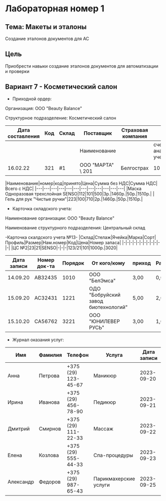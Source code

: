 # Лабораторная номер 1 #

## Тема: Макеты и эталоны ##

Создание эталонов документов для АС

## Цель ##

Приобрести навыки создание эталонов документов для автоматизации и проверки

## Вариант 7 - Косметический салон ##

* Приходной ордер:

Организация: ООО "Beauty Balance"

Структурное подразделение: Косметический салон

|Дата составления|Код|Склад|Поставщик|Страховая компания|Счет|№ документа||
|---|---|---|---|---|---|---|---|
||||Наименование||счет\код аналитического учета|сопроводительного\платежного||
|16.02.22|321|#1|ООО "МАРТА" \ 201 |Белгострах|10 \ 20|4356 \ 11223||

|Наименование|номер|код|принято|Цена|Сумма без НДС|Сумма НДС|Всего с НДС|
|---|---|---|---|---|---|---|---|---|---|---|---|
|Маска Одноразовая трехслойная SENSO|112|101|500|3р.|1460р.|50р.|1510р.|
|Гель для рук "Чистые ручки"|223|100|710|2р.|1460р.|50р.|1510р.|

* Карточка складского учета:
  
Наименование организации: ООО "Beauty Balance"

Наименование структурного подразделения: Центральный склад

-Карточка скалдского учета №13-
|Склад|Стелаж|Ячейка|Марка|Сорт|Профиль|Размер|Нам.номер|Код|Цена|Номер запаса|
|-|-|-|-|-|-|-|-|-|-|-|-|
|ЦС №2|23|21|SENSO|-|-|-|123/21|101|1000р.|3020|

|Дата записи|Номер док-та|Порядок|От кого/кому|приход|Расход|Остаток|Контроль|
|-|-|-|-|-|-|-|-|
|14.09.20|АВ32435|1010|ООО "БелЭмса"|3,00|0,00|3,00|Иванов 25.10.20|
|15.09.20|АС32431|1221|ОДО "Бобруйский завод биотехнологий"|5,00|2,00|3,00|Ежов 21.10.20|
|15.10.20|СА56762|3221|ООО "ЮНИЛЕВЕР РУСЬ"|3,00|1,00|2,00|Будист 21.11.20|

* Журнал оказания услуг:

|Имя|Фамилия|Телефон|Услуга|Дата записи|Время записи|
|-|-|-|-|-|-|
|Анна|Петрова|+375 (29) 123-45-67|Маникюр|2023-09-20|14:00|
|Ирина|Иванова|+375 (29) 456-78-90|Педикюр|2023-09-21|15:30|
|Дмитрий|Смирнов|+375 (29) 111-22-33|Массаж|2023-09-22|11:00|
|Елена|Козлова|+375 (29) 555-44-33|Спа-процедуры|2023-09-23|15:00|
|Александр|Федоров|+375 (29) 987-65-43|Парикмахерские услуги|2023-09-25|10:30|
